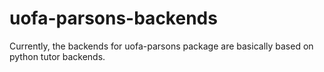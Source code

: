 # uofa-parsons-backends
Currently, the backends for uofa-parsons package are basically based on python tutor backends.
